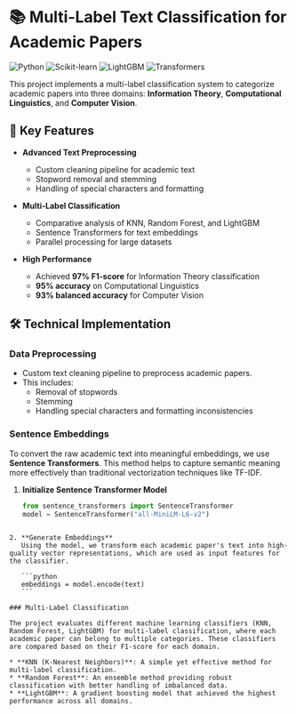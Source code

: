 
# 📚 Multi-Label Text Classification for Academic Papers

![Python](https://img.shields.io/badge/Python-3.12+-blue)
![Scikit-learn](https://img.shields.io/badge/Scikit--learn-1.0+-orange)
![LightGBM](https://img.shields.io/badge/LightGBM-3.3+-yellow)
![Transformers](https://img.shields.io/badge/Sentence%20Transformers-2.2+-brightgreen)

This project implements a multi-label classification system to categorize academic papers into three domains: **Information Theory**, **Computational Linguistics**, and **Computer Vision**.

## 🚀 Key Features

- **Advanced Text Preprocessing**
  - Custom cleaning pipeline for academic text
  - Stopword removal and stemming
  - Handling of special characters and formatting

- **Multi-Label Classification**
  - Comparative analysis of KNN, Random Forest, and LightGBM
  - Sentence Transformers for text embeddings
  - Parallel processing for large datasets

- **High Performance**
  - Achieved **97% F1-score** for Information Theory classification
  - **95% accuracy** on Computational Linguistics
  - **93% balanced accuracy** for Computer Vision


## 🛠️ Technical Implementation

### Data Preprocessing
- Custom text cleaning pipeline to preprocess academic papers.
- This includes:
  - Removal of stopwords
  - Stemming
  - Handling special characters and formatting inconsistencies

### Sentence Embeddings
To convert the raw academic text into meaningful embeddings, we use **Sentence Transformers**. This method helps to capture semantic meaning more effectively than traditional vectorization techniques like TF-IDF.

1. **Initialize Sentence Transformer Model**
   ```python
   from sentence_transformers import SentenceTransformer
   model = SentenceTransformer("all-MiniLM-L6-v2")
````

2. **Generate Embeddings**
   Using the model, we transform each academic paper's text into high-quality vector representations, which are used as input features for the classifier.

   ```python
   embeddings = model.encode(text)
   ```

### Multi-Label Classification

The project evaluates different machine learning classifiers (KNN, Random Forest, LightGBM) for multi-label classification, where each academic paper can belong to multiple categories. These classifiers are compared based on their F1-score for each domain.

* **KNN (K-Nearest Neighbors)**: A simple yet effective method for multi-label classification.
* **Random Forest**: An ensemble method providing robust classification with better handling of imbalanced data.
* **LightGBM**: A gradient boosting model that achieved the highest performance across all domains.


